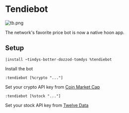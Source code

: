 # Tendiebot

![tb.png](https://urbit.us-southeast-1.linodeobjects.com/midsum-salrux/2022.6.08..21.51.27-tb.png)

The network's favorite price bot is now a native hoon app.

## Setup

`|install ~tindys-botter-dozzod-tomdys %tendiebot`

Install the bot

`:tendiebot [%crypto "..."]`

Set your crypto API key from [Coin Market Cap](https://pro.coinmarketcap.com/)

`:tendiebot [%stock "..."]`

Set your stock API key from [Twelve Data](https://twelvedata.com/)
